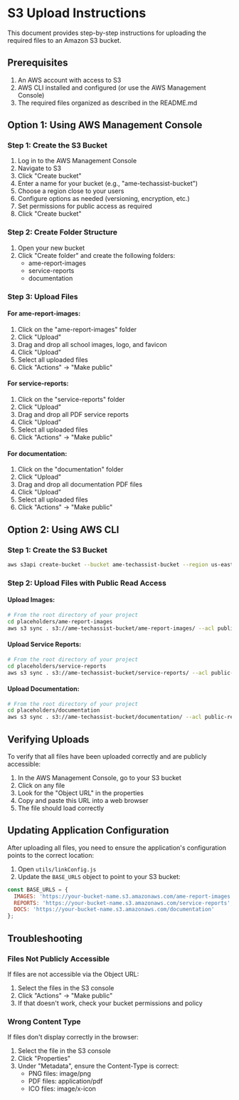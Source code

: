 # S3 Upload Instructions

This document provides step-by-step instructions for uploading the required files to an Amazon S3 bucket.

## Prerequisites

1. An AWS account with access to S3
2. AWS CLI installed and configured (or use the AWS Management Console)
3. The required files organized as described in the README.md

## Option 1: Using AWS Management Console

### Step 1: Create the S3 Bucket

1. Log in to the AWS Management Console
2. Navigate to S3
3. Click "Create bucket"
4. Enter a name for your bucket (e.g., "ame-techassist-bucket")
5. Choose a region close to your users
6. Configure options as needed (versioning, encryption, etc.)
7. Set permissions for public access as required
8. Click "Create bucket"

### Step 2: Create Folder Structure

1. Open your new bucket
2. Click "Create folder" and create the following folders:
   - ame-report-images
   - service-reports
   - documentation

### Step 3: Upload Files

#### For ame-report-images:
1. Click on the "ame-report-images" folder
2. Click "Upload"
3. Drag and drop all school images, logo, and favicon
4. Click "Upload"
5. Select all uploaded files
6. Click "Actions" → "Make public"

#### For service-reports:
1. Click on the "service-reports" folder
2. Click "Upload"
3. Drag and drop all PDF service reports
4. Click "Upload"
5. Select all uploaded files
6. Click "Actions" → "Make public"

#### For documentation:
1. Click on the "documentation" folder
2. Click "Upload"
3. Drag and drop all documentation PDF files
4. Click "Upload"
5. Select all uploaded files
6. Click "Actions" → "Make public"

## Option 2: Using AWS CLI

### Step 1: Create the S3 Bucket

```bash
aws s3api create-bucket --bucket ame-techassist-bucket --region us-east-1
```

### Step 2: Upload Files with Public Read Access

#### Upload Images:
```bash
# From the root directory of your project
cd placeholders/ame-report-images
aws s3 sync . s3://ame-techassist-bucket/ame-report-images/ --acl public-read
```

#### Upload Service Reports:
```bash
# From the root directory of your project
cd placeholders/service-reports
aws s3 sync . s3://ame-techassist-bucket/service-reports/ --acl public-read
```

#### Upload Documentation:
```bash
# From the root directory of your project
cd placeholders/documentation
aws s3 sync . s3://ame-techassist-bucket/documentation/ --acl public-read
```

## Verifying Uploads

To verify that all files have been uploaded correctly and are publicly accessible:

1. In the AWS Management Console, go to your S3 bucket
2. Click on any file
3. Look for the "Object URL" in the properties
4. Copy and paste this URL into a web browser
5. The file should load correctly

## Updating Application Configuration

After uploading all files, you need to ensure the application's configuration points to the correct location:

1. Open `utils/linkConfig.js`
2. Update the `BASE_URLS` object to point to your S3 bucket:

```javascript
const BASE_URLS = {
  IMAGES: 'https://your-bucket-name.s3.amazonaws.com/ame-report-images',
  REPORTS: 'https://your-bucket-name.s3.amazonaws.com/service-reports',
  DOCS: 'https://your-bucket-name.s3.amazonaws.com/documentation'
};
```

## Troubleshooting

### Files Not Publicly Accessible
If files are not accessible via the Object URL:
1. Select the files in the S3 console
2. Click "Actions" → "Make public"
3. If that doesn't work, check your bucket permissions and policy

### Wrong Content Type
If files don't display correctly in the browser:
1. Select the file in the S3 console
2. Click "Properties"
3. Under "Metadata", ensure the Content-Type is correct:
   - PNG files: image/png
   - PDF files: application/pdf
   - ICO files: image/x-icon

